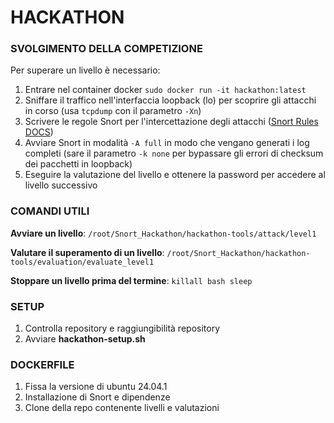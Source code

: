 # HACKATHON

### SVOLGIMENTO DELLA COMPETIZIONE
Per superare un livello è necessario:
1. Entrare nel container docker `sudo docker run -it hackathon:latest`
2. Sniffare il traffico nell'interfaccia loopback (lo) per scoprire gli attacchi in corso (usa `tcpdump` con il parametro `-Xn`)
3. Scrivere le regole Snort per l'intercettazione degli attacchi ([Snort Rules DOCS](http://manual-snort-org.s3-website-us-east-1.amazonaws.com/node27.html))
4. Avviare Snort in modalità `-A full` in modo che vengano generati i log completi (sare il parametro `-k none` per bypassare gli errori di checksum dei pacchetti in loopback)
5. Eseguire la valutazione del livello e ottenere la password per accedere al livello successivo

### COMANDI UTILI
**Avviare un livello**: `/root/Snort_Hackathon/hackathon-tools/attack/level1`

**Valutare il superamento di un livello**: `/root/Snort_Hackathon/hackathon-tools/evaluation/evaluate_level1`

**Stoppare un livello prima del termine**: `killall bash sleep`

### SETUP
  1. Controlla repository e raggiungibilità repository
  2. Avviare **hackathon-setup.sh**
### DOCKERFILE
  1. Fissa la versione di ubuntu 24.04.1
  2. Installazione di Snort e dipendenze
  3. Clone della repo contenente livelli e valutazioni

